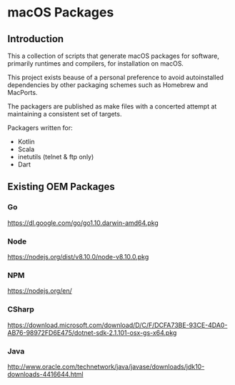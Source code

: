 # macOS Packages

## Introduction

This a collection of scripts that generate macOS packages for software, primarily runtimes and compilers, for installation on macOS.

This project exists beause of a personal preference to avoid autoinstalled dependencies by other packaging schemes such as Homebrew and MacPorts.

The packagers are published as make files with a concerted attempt at maintaining a consistent set of targets.

Packagers written for:

- Kotlin
- Scala
- inetutils (telnet & ftp only)
- Dart

## Existing OEM Packages

### Go

https://dl.google.com/go/go1.10.darwin-amd64.pkg

### Node

https://nodejs.org/dist/v8.10.0/node-v8.10.0.pkg

### NPM

https://nodejs.org/en/

### CSharp

https://download.microsoft.com/download/D/C/F/DCFA73BE-93CE-4DA0-AB76-98972FD6E475/dotnet-sdk-2.1.101-osx-gs-x64.pkg

### Java

http://www.oracle.com/technetwork/java/javase/downloads/jdk10-downloads-4416644.html
